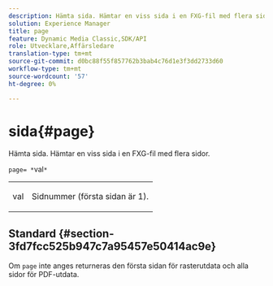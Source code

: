 ```yaml
---
description: Hämta sida. Hämtar en viss sida i en FXG-fil med flera sidor.
solution: Experience Manager
title: page
feature: Dynamic Media Classic,SDK/API
role: Utvecklare,Affärsledare
translation-type: tm+mt
source-git-commit: d0bc88f55f857762b3bab4c76d1e3f3dd2733d60
workflow-type: tm+mt
source-wordcount: '57'
ht-degree: 0%

---
```



# sida{#page}

Hämta sida. Hämtar en viss sida i en FXG-fil med flera sidor.

`page= *`val`*`

<table id="simpletable_E92560F812B64A36A3D108CA7DEED5AC"> 
 <tr class="strow"> 
  <td class="stentry"> <p><span class="codeph"> <span class="varname"> val</span></span> </p> </td> 
  <td class="stentry"> <p>Sidnummer (första sidan är 1). </p></td> 
 </tr> 
</table>

## Standard {#section-3fd7fcc525b947c7a95457e50414ac9e}

Om `page` inte anges returneras den första sidan för rasterutdata och alla sidor för PDF-utdata.
